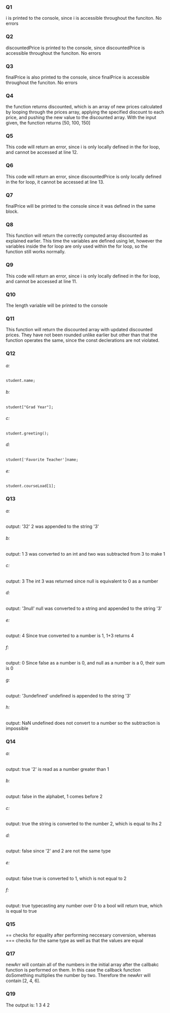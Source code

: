 ### Q1
i is printed to the console, since i is accessible throughout the funciton.
No errors

### Q2
discountedPrice is printed to the console, since discountedPrice is accessible throughout the funciton.
No errors

### Q3
finalPrice is also printed to the console, since finalPrice is accessible throughout the funciton.
No errors

### Q4
the function returns discounted, which is an array of new prices calculated by looping through the prices array, applying the specified discount to each price, and pushing the new value to the discounted array.
With the input given, the function returns [50, 100, 150]

### Q5
This code will return an error, since i is only locally defined in the for loop, and cannot be accessed at line 12.

### Q6
This code will return an error, since discountedPrice is only locally defined in the for loop, it cannot be accessed at line 13.

### Q7
finalPrice will be printed to the console since it was defined in the same block.

### Q8
This function will return the correctly computed array discounted as explained earlier. This time the variables are defined using let, however the variables inside the for loop are only used within the for loop, so the function still works normally.

### Q9
This code will return an error, since i is only locally defined in the for loop, and cannot be accessed at line 11.

### Q10
The length variable will be printed to the console

### Q11
This function will return the discounted array with updated discounted prices. They have not been rounded unlike earlier but other than that the function operates the same, since the const declerations are not violated.

### Q12
###### a:
    student.name;

###### b:
    student["Grad Year"];

###### c:
    student.greeting();

###### d:
    student['Favorite Teacher']name;

###### e:
    student.courseLoad[1];

### Q13
###### a:
output: '32'
2 was appended to the string '3'
###### b:
output: 1
3 was converted to an int and two was subtracted from 3 to make 1

###### c:
output: 3
The int 3 was returned since null is equivalent to 0 as a number

###### d:
output: '3null'
null was converted to a string and appended to the string '3'

###### e:
output: 4
Since true converted to a number is 1, 1+3 returns 4

###### f:
output: 0
Since false as a number is 0, and null as a number is a 0, their sum is 0

###### g:
output: '3undefined'
undefined is appended to the string '3'

###### h:
output: NaN
undefined does not convert to a number so the subtraction is impossible

### Q14
###### a:
output: true
'2' is read as a number greater than 1

###### b:
output: false
in the alphabet, 1 comes before 2

###### c:
output: true
the string is converted to the number 2, which is equal to lhs 2

###### d:
output: false
since '2' and 2 are not the same type

###### e:
output: false
true is converted to 1, which is not equal to 2

###### f:
output: true
typecasting any number over 0 to a bool will return true, which is equal to true

### Q15
== checks for equality after performing neccesary conversion, whereas === checks for the same type as well as that the values are equal

### Q17
newArr will contain all of the numbers in the initial array after the callbakc function is performed on them.
In this case the callback function doSomething multiplies the number by two. Therefore the newArr will contain [2, 4, 6].

### Q19
The output is:
1 3 4 2




